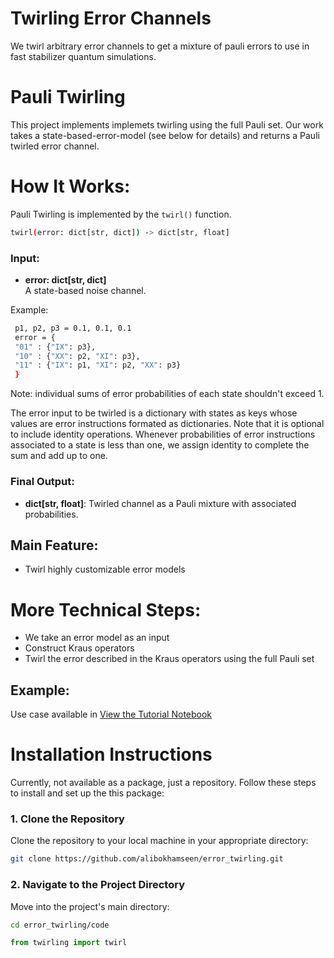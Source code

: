 # Twirling Error Channels

We twirl arbitrary error channels to get a mixture of pauli errors to use in fast stabilizer quantum simulations. 


# Pauli Twirling
This project implements implemets twirling using the full Pauli set. Our work takes a state-based-error-model (see below for details) and returns a Pauli twirled error channel.

# How It Works:
Pauli Twirling is implemented by the `twirl()` function.
```bash
twirl(error: dict[str, dict]) -> dict[str, float]
```

### Input:
- **error: dict[str, dict]**\
A state-based noise channel.

Example:
   ```bash
    p1, p2, p3 = 0.1, 0.1, 0.1
    error = {
    "01" : {"IX": p3},
    "10" : {"XX": p2, "XI": p3},
    "11" : {"IX": p1, "XI": p2, "XX": p3}
    }
   ```
   Note: individual sums of error probabilities of each state shouldn't exceed 1.
   
The error input to be twirled is a dictionary with states as keys whose values are error instructions formated as dictionaries. Note that it is optional to include identity operations. Whenever probabilities of error instructions associated to a state is less than one, we assign identity to complete the sum and add up to one.

### Final Output:
- **dict[str, float]**: Twirled channel as a Pauli mixture with associated probabilities.

## Main Feature:
- Twirl highly customizable error models

# More Technical Steps:
- We take an error model as an input
- Construct Kraus operators
- Twirl the error described in the Kraus operators using the full Pauli set

## Example: 
Use case available in [View the Tutorial Notebook](https://github.com/alibokhamseen/error_twirling/blob/main/code/twirling_101.py)

# Installation Instructions
Currently, not available as a package, just a repository.
Follow these steps to install and set up the this package:

### 1. Clone the Repository
Clone the repository to your local machine in your appropriate directory:

```bash
git clone https://github.com/alibokhamseen/error_twirling.git
```

### 2. Navigate to the Project Directory
Move into the project's main directory:

```bash
cd error_twirling/code
```

```python
from twirling import twirl
```

